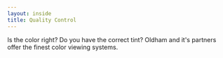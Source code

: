 ```yaml
---
layout: inside
title: Quality Control
---
```

Is the color right? Do you have the correct tint? Oldham and it's partners offer the finest color viewing systems.
